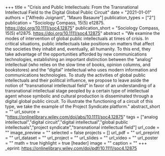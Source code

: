 +++
title = "Crisis and Public Intellectuals: From the Transnational Intellectual Field to the Digital Global Public Circuit"
date = "2021-01-01"
authors = ["Alfredo Joignant", "Mauro Basaure"]
publication_types = ["2"]
publication = "Sociology Compass, 15(5) e12875. https://doi.org/10.1111/soc4.12875"
publication_short = "Sociology Compass, 15(5) e12875. https://doi.org/10.1111/soc4.12875"
abstract = "We examine the modes of intervention of global public intellectuals at times of crisis. In critical situations, public intellectuals take positions on matters that affect the societies they inhabit and, eventually, all humanity. To this end, they take advantage of the opportunities afforded by new communications technologies, establishing an important distinction between the “analog” intellectual (who relies on the slow time of books, opinion columns, and bookstores) and the “digital” intellectual who uses modern information and communications technologies. To study the activities of global public intellectuals and their political influence, we propose to leave aside the notion of “transnational intellectual field” in favor of an understanding of a transnational intellectual stage peopled by a certain type of intellectual agent whose symbolic and cultural production is disseminated through a digital global public circuit. To illustrate the functioning of a circuit of this type, we take the example of the Project Syndicate platform."
abstract_short = ""
url_source = "https://onlinelibrary.wiley.com/doi/abs/10.1111/soc4.12875"
tags = ["analog intellectual","digital circuit","digital intellectual","global public intellectuals","project syndicate","transnational intellectual field"]
url_code = ""
image_preview = ""
selected = false
projects = []
url_pdf = ""
url_preprint = ""
url_dataset = ""
url_project = ""
url_slides = ""
url_video = ""
url_poster = ""
math = true
highlight = true
[header]
image = ""
caption = ""
+++
_eprint: https://onlinelibrary.wiley.com/doi/pdf/10.1111/soc4.12875
